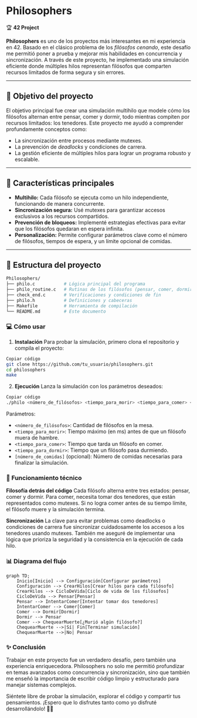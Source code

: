 # Philosophers  
🏆 **42 Project**  

**Philosophers** es uno de los proyectos más interesantes en mi experiencia en 42. Basado en el clásico problema de los *filósofos cenando*, este desafío me permitió poner a prueba y mejorar mis habilidades en concurrencia y sincronización. A través de este proyecto, he implementado una simulación eficiente donde múltiples hilos representan filósofos que comparten recursos limitados de forma segura y sin errores.

---

## 🎯 Objetivo del proyecto
El objetivo principal fue crear una simulación multihilo que modele cómo los filósofos alternan entre pensar, comer y dormir, todo mientras compiten por recursos limitados: los tenedores. Este proyecto me ayudó a comprender profundamente conceptos como:
- La sincronización entre procesos mediante mutexes.
- La prevención de *deadlocks* y condiciones de carrera.
- La gestión eficiente de múltiples hilos para lograr un programa robusto y escalable.

---

## 🚀 Características principales

- **Multihilo:** Cada filósofo se ejecuta como un hilo independiente, funcionando de manera concurrente.
- **Sincronización segura:** Usé mutexes para garantizar accesos exclusivos a los recursos compartidos.
- **Prevención de bloqueos:** Implementé estrategias efectivas para evitar que los filósofos quedaran en espera infinita.
- **Personalización:** Permite configurar parámetros clave como el número de filósofos, tiempos de espera, y un límite opcional de comidas.

---

## 📁 Estructura del proyecto

```bash
Philosophers/
├── philo.c           # Lógica principal del programa
├── philo_routine.c   # Rutinas de los filósofos (pensar, comer, dormir)
├── check_end.c       # Verificaciones y condiciones de fin
├── philo.h           # Definiciones y cabeceras
├── Makefile          # Herramienta de compilación
└── README.md         # Este documento
```

### 💻 Cómo usar

1. **Instalación**
Para probar la simulación, primero clona el repositorio y compila el proyecto:

```bash
Copiar código
git clone https://github.com/tu_usuario/philosophers.git  
cd philosophers  
make
```
2. **Ejecución**
Lanza la simulación con los parámetros deseados:

```bash
Copiar código
./philo <número_de_filósofos> <tiempo_para_morir> <tiempo_para_comer> <tiempo_para_dormir> [número_de_comidas]
```

Parámetros:
* `<número_de_filósofos>`: Cantidad de filósofos en la mesa.
* `<tiempo_para_morir>`: Tiempo máximo (en ms) antes de que un filósofo muera de hambre.
* `<tiempo_para_comer>`: Tiempo que tarda un filósofo en comer.
* `<tiempo_para_dormir>`: Tiempo que un filósofo pasa durmiendo.
* `[número_de_comidas]` (opcional): Número de comidas necesarias para finalizar la simulación.

### 📖 Funcionamiento técnico

**Filosofía detrás del código**
Cada filósofo alterna entre tres estados: pensar, comer y dormir. Para comer, necesita tomar dos tenedores, que están representados como mutexes. Si no logra comer antes de su tiempo límite, el filósofo muere y la simulación termina.

**Sincronización**
La clave para evitar problemas como deadlocks o condiciones de carrera fue sincronizar cuidadosamente los accesos a los tenedores usando mutexes. También me aseguré de implementar una lógica que prioriza la seguridad y la consistencia en la ejecución de cada hilo.

### 📊 Diagrama del flujo

```mermaid
graph TD;
    Inicio[Inicio] --> Configuración[Configurar parámetros]
    Configuración --> CrearHilos[Crear hilos para cada filósofo]
    CrearHilos --> CicloDeVida[Ciclo de vida de los filósofos]
    CicloDeVida --> Pensar[Pensar]
    Pensar --> IntentarComer[Intentar tomar dos tenedores]
    IntentarComer --> Comer[Comer]
    Comer --> Dormir[Dormir]
    Dormir --> Pensar
    Comer --> ChequearMuerte[¿Murió algún filósofo?]
    ChequearMuerte -->|Sí| Fin[Terminar simulación]
    ChequearMuerte -->|No| Pensar
```

### ✨ Conclusión

Trabajar en este proyecto fue un verdadero desafío, pero también una experiencia enriquecedora. Philosophers no solo me permitió profundizar en temas avanzados como concurrencia y sincronización, sino que también me enseñó la importancia de escribir código limpio y estructurado para manejar sistemas complejos.

Siéntete libre de probar la simulación, explorar el código y compartir tus pensamientos. ¡Espero que lo disfrutes tanto como yo disfruté desarrollándolo! 🚀🍴
